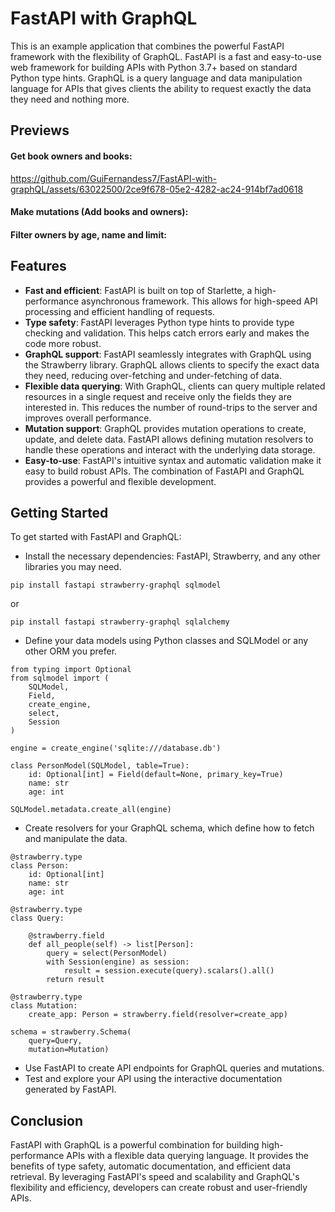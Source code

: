 # FastAPI with GraphQL

This is an example application that combines the powerful FastAPI framework with the flexibility of GraphQL. FastAPI is a fast and easy-to-use web framework for building APIs with Python 3.7+ based on standard Python type hints. GraphQL is a query language and data manipulation language for APIs that gives clients the ability to request exactly the data they need and nothing more.

## Previews

#### Get book owners and books:

https://github.com/GuiFernandess7/FastAPI-with-graphQL/assets/63022500/2ce9f678-05e2-4282-ac24-914bf7ad0618

#### Make mutations (Add books and owners):

#### Filter owners by age, name and limit:

## Features
* **Fast and efficient**: FastAPI is built on top of Starlette, a high-performance asynchronous framework. This allows for high-speed API processing and efficient handling of requests.
* **Type safety**: FastAPI leverages Python type hints to provide type checking and validation. This helps catch errors early and makes the code more robust.
* **GraphQL support**: FastAPI seamlessly integrates with GraphQL using the Strawberry library. GraphQL allows clients to specify the exact data they need, reducing over-fetching and under-fetching of data.
* **Flexible data querying**: With GraphQL, clients can query multiple related resources in a single request and receive only the fields they are interested in. This reduces the number of round-trips to the server and improves overall performance.
* **Mutation support**: GraphQL provides mutation operations to create, update, and delete data. FastAPI allows defining mutation resolvers to handle these operations and interact with the underlying data storage.
* **Easy-to-use**: FastAPI's intuitive syntax and automatic validation make it easy to build robust APIs. The combination of FastAPI and GraphQL provides a powerful and flexible development.

## Getting Started
To get started with FastAPI and GraphQL:
* Install the necessary dependencies: FastAPI, Strawberry, and any other libraries you may need.
```
pip install fastapi strawberry-graphql sqlmodel
```
or 
```
pip install fastapi strawberry-graphql sqlalchemy
```

* Define your data models using Python classes and SQLModel or any other ORM you prefer.
```
from typing import Optional
from sqlmodel import (
    SQLModel, 
    Field, 
    create_engine,
    select,
    Session
)

engine = create_engine('sqlite:///database.db')

class PersonModel(SQLModel, table=True):
    id: Optional[int] = Field(default=None, primary_key=True)
    name: str
    age: int

SQLModel.metadata.create_all(engine)
```
* Create resolvers for your GraphQL schema, which define how to fetch and manipulate the data.
```
@strawberry.type
class Person:
    id: Optional[int]
    name: str
    age: int

@strawberry.type
class Query:

    @strawberry.field
    def all_people(self) -> list[Person]:
        query = select(PersonModel)
        with Session(engine) as session:
            result = session.execute(query).scalars().all()
        return result
    
@strawberry.type
class Mutation:
    create_app: Person = strawberry.field(resolver=create_app)

schema = strawberry.Schema(
    query=Query, 
    mutation=Mutation)
```
* Use FastAPI to create API endpoints for GraphQL queries and mutations.
* Test and explore your API using the interactive documentation generated by FastAPI.

## Conclusion
FastAPI with GraphQL is a powerful combination for building high-performance APIs with a flexible data querying language. It provides the benefits of type safety, automatic documentation, and efficient data retrieval. By leveraging FastAPI's speed and scalability and GraphQL's flexibility and efficiency, developers can create robust and user-friendly APIs.
